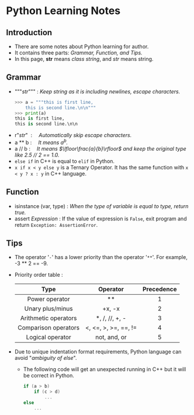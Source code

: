 # Python Learning Notes

## Introduction
- There are some notes about Python learning for author.
- It contains three parts: *Grammar, Function, and Tips.*
- In this page, **str** means *class string*, and *str* means string.

## Grammar
- """*str*""" : *Keep string as it is including newlines, escape characters.*
    ```py
    >>> a = """this is first line,
        this is second line.\n\n"""
    >>> print(a)
    this is first line,
    this is second line.\n\n
    ```
- r"*str*"&nbsp; : &emsp;*Automatically skip escape characters.*
- a ** b : &emsp;*It means $a^{b}$.*
- a // b : &emsp;*It means $\lfloor\frac{a}{b}\rfloor$ and keep the original type like 2.5 // 2 == 1.0.*
- `else if` in C++ is equal to `elif` in Python.
- `x if x < y else y` is a Ternary Operator. It has the same function with `x < y ? x : y` in C++ language.

## Function
- isinstance (var, type) : *When the type of variable is equal to type, return true.*
- assert *Expression* : If the value of expression is `False`, exit program and return `Exception: AssertionError`. 

## Tips
- The operator '`-`' has a lower priority than the operator '`**`'. For example, -3 ** 2 == -9.
- Priority order table :

    |         Type         |       Operator       | Precedence |
    | :------------------: | :------------------: | :--------: |
    |    Power operator    |          **          |     1      |
    |   Unary plus/minus   |        +x, -x        |     2      |
    | Arithmetic operators |    *, /, //, +, -    |     3      |
    | Comparison operators | <, <=, >, >=, ==, != |     4      |
    |   Logical operator   |     not, and, or     |     5      |

- Due to unique indentation format requirements, Python language can avoid "*ambiguity of else*". 
    - The following code will get an unexpected running in C++ but it will be correct in Python.
        ```C++
        if (a > b) 
            if (c > d)
                ...
        else
            ...
        ```

